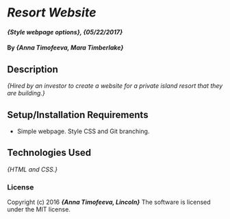 # _Resort Website_

#### _{Style webpage options}, {05/22/2017}_

#### By _**{Anna Timofeeva, Mara Timberlake}**_

## Description

_{Hired by an investor to create a website for a private island resort that they are building.}_

## Setup/Installation Requirements

* Simple webpage. Style CSS and Git branching.

## Technologies Used

_{HTML and CSS.}_

### License

Copyright (c) 2016 **_{Anna Timofeeva, Lincoln}_**
The software is licensed under the MIT license.
